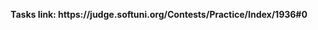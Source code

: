 <p align="center">
  <b>Tasks link: https://judge.softuni.org/Contests/Practice/Index/1936#0</b><br>
</p>
